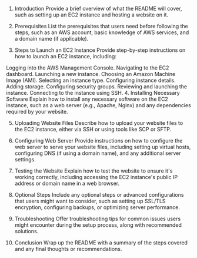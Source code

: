1. Introduction
Provide a brief overview of what the README will cover, such as setting up an EC2 instance and hosting a website on it.

2. Prerequisites
List the prerequisites that users need before following the steps, such as an AWS account, basic knowledge of AWS services, and a domain name (if applicable).

3. Steps to Launch an EC2 Instance
Provide step-by-step instructions on how to launch an EC2 instance, including:

Logging into the AWS Management Console.
Navigating to the EC2 dashboard.
Launching a new instance.
Choosing an Amazon Machine Image (AMI).
Selecting an instance type.
Configuring instance details.
Adding storage.
Configuring security groups.
Reviewing and launching the instance.
Connecting to the instance using SSH.
4. Installing Necessary Software
Explain how to install any necessary software on the EC2 instance, such as a web server (e.g., Apache, Nginx) and any dependencies required by your website.

5. Uploading Website Files
Describe how to upload your website files to the EC2 instance, either via SSH or using tools like SCP or SFTP.

6. Configuring Web Server
Provide instructions on how to configure the web server to serve your website files, including setting up virtual hosts, configuring DNS (if using a domain name), and any additional server settings.

7. Testing the Website
Explain how to test the website to ensure it's working correctly, including accessing the EC2 instance's public IP address or domain name in a web browser.

8. Optional Steps
Include any optional steps or advanced configurations that users might want to consider, such as setting up SSL/TLS encryption, configuring backups, or optimizing server performance.

9. Troubleshooting
Offer troubleshooting tips for common issues users might encounter during the setup process, along with recommended solutions.

10. Conclusion
Wrap up the README with a summary of the steps covered and any final thoughts or recommendations.
